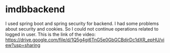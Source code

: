 # imdbbackend
I used spring boot and spring security for backend. 
I had some problems about security and cookies. So I could not continue operations related to logged in user.
This is the link of the video: https://drive.google.com/file/d/1Q5g4gi6TnG5e0GbGCBdjrDc1dXR_epHU/view?usp=sharing
